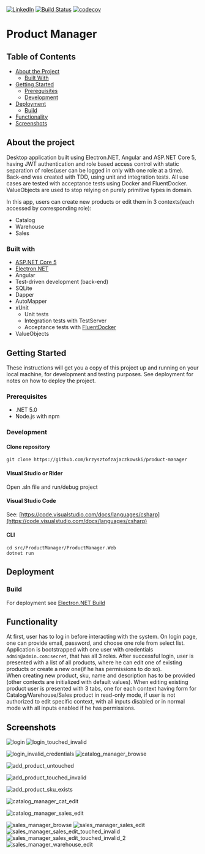 [![LinkedIn][linkedin-shield-zajaczkowski]][linkedin-url-zajaczkowski] [![Build Status](https://travis-ci.com/krzysztofzajaczkowski/product-manager.svg?branch=develop)](https://travis-ci.com/krzysztofzajaczkowski/product-manager) 
[![codecov](https://codecov.io/gh/krzysztofzajaczkowski/product-manager/branch/infra/34_code-coverage-workflow/graph/badge.svg?token=0IC3R4RHQC)](https://codecov.io/gh/krzysztofzajaczkowski/product-manager)


# Product Manager

## Table of Contents

* [About the Project](#about-the-project)
  * [Built With](#built-with)
* [Getting Started](#getting-started)
  * [Prerequisites](#prerequisites)
  * [Development](#development)
* [Deployment](#deployment)
	* [Build](#build)
* [Functionality](#functionality)
* [Screenshots](#screenshots)

## About the project

Desktop application built using Electron<area>.NET, Angular and ASP<area>.NET Core 5, having JWT authentication and role based access control with static separation of roles(user can be logged in only with one role at a time). 
Back-end was created with TDD, using unit and integration tests. All use cases are tested with acceptance tests using Docker and FluentDocker. ValueObjects are used to stop relying on purely primitive types in domain.

In this app, users can create new products or edit them in 3 contexts(each accessed by corresponding role):
* Catalog
* Warehouse
* Sales

### Built with
* [ASP.NET Core 5](https://asp.net)
* [Electron.NET](https://github.com/ElectronNET/Electron.NET)
* Angular
* Test-driven development (back-end)
* SQLite
* Dapper
* AutoMapper
* xUnit
	* Unit tests
	* Integration tests with TestServer
	* Acceptance tests with [FluentDocker](https://github.com/mariotoffia/FluentDocker)
* ValueObjects

## Getting Started
These instructions will get you a copy of this project up and running on your local machine, for development and testing purposes. See deployment for notes on how to deploy the project.

### Prerequisites
- .NET 5.0 
- Node.js with npm

### Development

#### Clone repository
```
git clone https://github.com/krzysztofzajaczkowski/product-manager
```
#### Visual Studio or Rider
Open .sln file and run/debug project
#### Visual Studio Code
See: [https://code.visualstudio.com/docs/languages/csharp](https://code.visualstudio.com/docs/languages/csharp)
#### CLI
```
cd src/ProductManager/ProductManager.Web
dotnet run
```

## Deployment

### Build
For deployment see [Electron.NET Build](https://github.com/ElectronNET/Electron.NET#-build)

## Functionality
At first, user has to log in before interacting with the system. On login page, one can provide email, password, and choose one role from select list. 
Application is bootstrapped with one user with credentials `admin@admin.com:secret`, that has all 3 roles.
After successful login, user is presented with a list of all products, where he can edit one of existing products or create a new one(if he has permissions to do so).  
When creating new product, sku, name and description has to be provided (other contexts are initialized with default values).
When editing existing product user is presented with 3 tabs, one for each context having form for Catalog/Warehouse/Sales product in read-only mode, if user is not authorized to edit specific context, with all inputs disabled or in normal mode with all inputs enabled if he has permissions.

## Screenshots
![login](https://user-images.githubusercontent.com/48659621/123517920-f8603500-d6a3-11eb-8a26-80685c76a6a7.png)
![login_touched_invalid](https://user-images.githubusercontent.com/48659621/123518132-cc917f00-d6a4-11eb-8fac-c09be6d59a6f.png)

![login_invalid_credentials](https://user-images.githubusercontent.com/48659621/123517936-07df7e00-d6a4-11eb-8f92-0135b2705e43.png)
![catalog_manager_browse](https://user-images.githubusercontent.com/48659621/123518151-e0d57c00-d6a4-11eb-9bc5-30e108556b3b.png)

![add_product_untouched](https://user-images.githubusercontent.com/48659621/123518166-f6e33c80-d6a4-11eb-9f69-3ccecbe66f18.png)

![add_product_touched_invalid](https://user-images.githubusercontent.com/48659621/123518178-06fb1c00-d6a5-11eb-945c-a6f8b3b67968.png)

![add_product_sku_exists](https://user-images.githubusercontent.com/48659621/123518185-14b0a180-d6a5-11eb-8ae5-2327e7c6f6a1.png)

![catalog_manager_cat_edit](https://user-images.githubusercontent.com/48659621/123518204-24c88100-d6a5-11eb-8313-a8d256038adb.png)

![catalog_manager_sales_edit](https://user-images.githubusercontent.com/48659621/123518219-3a3dab00-d6a5-11eb-9590-a073ba16db7d.png)

![sales_manager_browse](https://user-images.githubusercontent.com/48659621/123517944-0f068c00-d6a4-11eb-8775-e5164e2e3ae1.png)
![sales_manager_sales_edit](https://user-images.githubusercontent.com/48659621/123517987-3d846700-d6a4-11eb-894f-6894d9c2c053.png)
![sales_manager_sales_edit_touched_invalid](https://user-images.githubusercontent.com/48659621/123517989-407f5780-d6a4-11eb-88f3-aaaab56c12d8.png)
![sales_manager_sales_edit_touched_invalid_2](https://user-images.githubusercontent.com/48659621/123517990-42491b00-d6a4-11eb-9145-5556a0728243.png)
![sales_manager_warehouse_edit](https://user-images.githubusercontent.com/48659621/123517992-437a4800-d6a4-11eb-8071-0b8b9bb4963f.png)



[linkedin-shield-zajaczkowski]: https://img.shields.io/badge/LinkedIn-Zajączkowski-blue?logo=linkedin
[linkedin-url-zajaczkowski]: https://www.linkedin.com/in/krzysztof-m-zajaczkowski/
